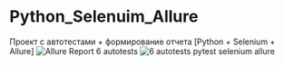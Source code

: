 # Python_Selenuim_Allure
Проект с автотестами + формирование отчета [Python + Selenium + Allure]
![Allure Report 6 autotests](https://github.com/user-attachments/assets/f28e9783-265b-42a6-ac11-d70026ca5606)
![6 autotests pytest selenium allure](https://github.com/user-attachments/assets/6f18d781-aa24-4a0f-ad42-fc056ad9eac7)
